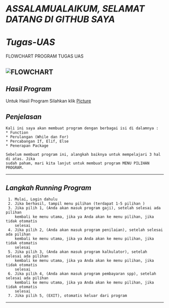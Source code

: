 # *ASSALAMUALAIKUM, SELAMAT DATANG DI GITHUB SAYA*


# _Tugas-UAS_
   FLOWCHART PROGRAM TUGAS UAS

![FLOWCHART](https://user-images.githubusercontent.com/45529677/56093421-cadba680-5ef2-11e9-98b9-25e8ea6d8196.jpg)
-------------------------------------------------------------------------------------------

## _Hasil Program_
   Untuk Hasil Program Silahkan klik [Picture][link-Picture]
   
   [link-Picture]:https://github.com/alindaismyn/tugas-UAS/blob/master/okay/jpg/bandicam%202019-04-14%2013-59-24-450.jpg
   
##  _Penjelasan_

    Kali ini saya akan membuat program dengan berbagai isi di dalamnya :
    * Function
    * Perulangan (While dan For)
    * Percabangan If, Elif, Else
    * Penerapan Package

    Sebelum membuat program ini, alangkah baiknya untuk mempelajari 3 hal di atas. Jika
    sudah paham, mari kita lanjut untuk membuat program MENU PILIHAN PROGRAM.

-------------------------------------------------------------------------------------------
##  _Langkah Running Program_

     1. Mulai, Login dahulu
     2. Jika berhasil, tampil menu pilihan (terdapat 1-5 pilihan )
     3. Jika pilih 1, (Anda akan masuk program gaji), setelah selesai ada pilihan
        kembali ke menu utama, jika ya Anda akan ke menu pilihan, jika tidak otomatis
        selesai
     4. Jika pilih 2, (Anda akan masuk program penilaian), setelah selesai ada pilihan
        kembali ke menu utama, jika ya Anda akan ke menu pilihan, jika tidak otomatis
        selesai
     5. Jika pilih 3, (Anda akan masuk program kalkulator), setelah selesai ada pilihan
        kembali ke menu utama, jika ya Anda akan ke menu pilihan, jika tidak otomatis
        selesai
     6. Jika pilih 4, (Anda akan masuk program pembayaran spp), setelah selesai ada pilihan
        kembali ke menu utama, jika ya Anda akan ke menu pilihan, jika tidak otomatis
        selesai
     7. Jika pilih 5, (EXIT), otomatis keluar dari program

-------------------------------------------------------------------------------------------

